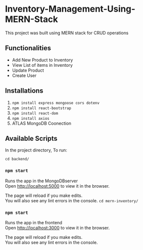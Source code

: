 # Inventory-Management-Using-MERN-Stack

This project was built using MERN stack for CRUD operations

## Functionalities
- Add New Product to Inventory
- View List of items in Inventory
- Update Product
- Create User


## Installations
1. `npm install express mongoose cors dotenv`
2. `npm install react-bootstrap`
3. `npm install react-dom`
4. `npm install axios`
5.  ATLAS MongoDB Coonection

## Available Scripts

In the project directory, To run:

`cd backend/`
### `npm start`

Runs the app in the MongoDBserver\
Open [http://localhost:5000](http://localhost:5000) to view it in the browser.

The page will reload if you make edits.\
You will also see any lint errors in the console.
`cd mern-inventory/`
### `npm start`

Runs the app in the frontend\
Open [http://localhost:3000](http://localhost:3000) to view it in the browser.

The page will reload if you make edits.\
You will also see any lint errors in the console.


